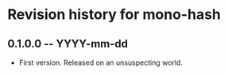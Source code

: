 # Revision history for mono-hash

## 0.1.0.0 -- YYYY-mm-dd

* First version. Released on an unsuspecting world.
